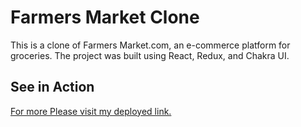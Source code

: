 
# Farmers Market Clone

This is a clone of Farmers Market.com, an e-commerce platform for groceries. The project was built using React, Redux, and Chakra UI.

## See in Action
<a href="[https://TerraformPOCGenisys.github.io/farmers-market](Farmers Market)"  target="_blank" >For more Please visit my deployed link. </a>
